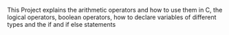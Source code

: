 This Project explains the arithmetic operators and how to use them in C, the logical operators, boolean operators, how to declare variables of different types and the if and if else statements
